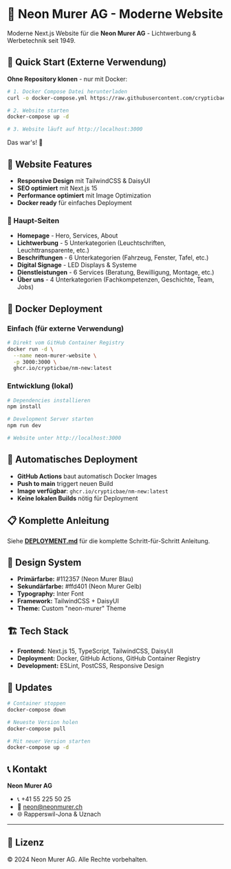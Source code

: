 # 🌟 Neon Murer AG - Moderne Website

Moderne Next.js Website für die **Neon Murer AG** - Lichtwerbung & Werbetechnik seit 1949.

## 🚀 Quick Start (Externe Verwendung)

**Ohne Repository klonen** - nur mit Docker:

```bash
# 1. Docker Compose Datei herunterladen
curl -o docker-compose.yml https://raw.githubusercontent.com/crypticbae/nm-new/main/docker-compose.external.yml

# 2. Website starten  
docker-compose up -d

# 3. Website läuft auf http://localhost:3000
```

Das war's! 🎉

## 📱 Website Features

* **Responsive Design** mit TailwindCSS & DaisyUI
* **SEO optimiert** mit Next.js 15
* **Performance optimiert** mit Image Optimization
* **Docker ready** für einfaches Deployment

### 📂 Haupt-Seiten

* **Homepage** - Hero, Services, About
* **Lichtwerbung** - 5 Unterkategorien (Leuchtschriften, Leuchttransparente, etc.)
* **Beschriftungen** - 6 Unterkategorien (Fahrzeug, Fenster, Tafel, etc.)
* **Digital Signage** - LED Displays & Systeme
* **Dienstleistungen** - 6 Services (Beratung, Bewilligung, Montage, etc.)
* **Über uns** - 4 Unterkategorien (Fachkompetenzen, Geschichte, Team, Jobs)

## 🐳 Docker Deployment

### Einfach (für externe Verwendung)
```bash
# Direkt vom GitHub Container Registry
docker run -d \
  --name neon-murer-website \
  -p 3000:3000 \
  ghcr.io/crypticbae/nm-new:latest
```

### Entwicklung (lokal)
```bash
# Dependencies installieren
npm install

# Development Server starten
npm run dev

# Website unter http://localhost:3000
```

## 🤖 Automatisches Deployment

- **GitHub Actions** baut automatisch Docker Images
- **Push to main** triggert neuen Build
- **Image verfügbar**: `ghcr.io/crypticbae/nm-new:latest`
- **Keine lokalen Builds** nötig für Deployment

## 📋 Komplette Anleitung

Siehe **[DEPLOYMENT.md](./DEPLOYMENT.md)** für die komplette Schritt-für-Schritt Anleitung.

## 🎨 Design System

* **Primärfarbe:** #112357 (Neon Murer Blau)
* **Sekundärfarbe:** #ffd401 (Neon Murer Gelb)  
* **Typography:** Inter Font
* **Framework:** TailwindCSS + DaisyUI
* **Theme:** Custom "neon-murer" Theme

## 🏗 Tech Stack

* **Frontend:** Next.js 15, TypeScript, TailwindCSS, DaisyUI
* **Deployment:** Docker, GitHub Actions, GitHub Container Registry
* **Development:** ESLint, PostCSS, Responsive Design

## 🔄 Updates

```bash
# Container stoppen
docker-compose down

# Neueste Version holen
docker-compose pull

# Mit neuer Version starten
docker-compose up -d
```

## 📞 Kontakt

**Neon Murer AG**
* 📞 +41 55 225 50 25
* 📧 neon@neonmurer.ch  
* 🌐 Rapperswil-Jona & Uznach

---

## 📄 Lizenz

© 2024 Neon Murer AG. Alle Rechte vorbehalten.
